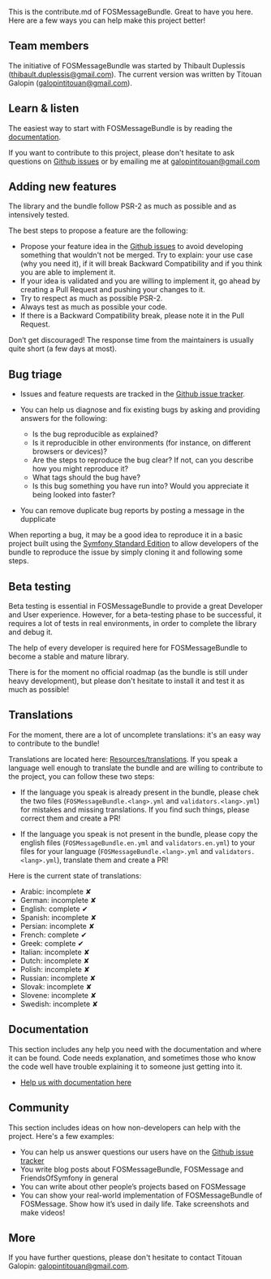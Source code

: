 This is the contribute.md of FOSMessageBundle. Great to have you here.
Here are a few ways you can help make this project better!

## Team members

The initiative of FOSMessageBundle was started by Thibault Duplessis
([thibault.duplessis@gmail.com](mailto:thibault.duplessis@gmail.com)).
The current version was written by Titouan Galopin
([galopintitouan@gmail.com](mailto:galopintitouan@gmail.com)).

## Learn & listen

The easiest way to start with FOSMessageBundle is by reading the 
[documentation](https://github.com/tgalopin/FOSMessageBundle/tree/master/Resources/doc).

If you want to contribute to this project, please don't hesitate to ask questions on
[Github issues](https://github.com/tgalopin/FOSMessageBundle/issues) or by emailing me
at [galopintitouan@gmail.com](mailto:galopintitouan@gmail.com)

## Adding new features

The library and the bundle follow PSR-2 as much as possible and as intensively tested.

The best steps to propose a feature are the following:

-   Propose your feature idea in the [Github issues](https://github.com/tgalopin/FOSMessageBundle/issues)
    to avoid developing something that wouldn't not be merged. Try to explain: your use case (why you need it),
    if it will break Backward Compatibility and if you think you are able to implement it.
-   If your idea is validated and you are willing to implement it, go ahead by creating a Pull Request and
    pushing your changes to it.
-   Try to respect as much as possible PSR-2.
-   Always test as much as possible your code.
-   If there is a Backward Compatibility break, please note it in the Pull Request.

Don’t get discouraged! The response time from the maintainers is usually quite short (a few days at most).

## Bug triage

- Issues and feature requests are tracked in the
  [Github issue tracker](https://github.com/tgalopin/FOSMessageBundle/issues).

- You can help us diagnose and fix existing bugs by asking and providing answers for the following:
    - Is the bug reproducible as explained?   
    - Is it reproducible in other environments (for instance, on different browsers or devices)?   
    - Are the steps to reproduce the bug clear? If not, can you describe how you might reproduce it?  
    - What tags should the bug have?
    - Is this bug something you have run into? Would you appreciate it being looked into faster?  

- You can remove duplicate bug reports by posting a message in the dupplicate

When reporting a bug, it may be a good idea to reproduce it in a basic project
built using the [Symfony Standard Edition](https://github.com/symfony/symfony-standard)
to allow developers of the bundle to reproduce the issue by simply cloning it
and following some steps.

## Beta testing

Beta testing is essential in FOSMessageBundle to provide a great Developer and User experience.
However, for a beta-testing phase to be successful, it requires a lot of tests in real environments,
in order to complete the library and debug it.

The help of every developer is required here for FOSMessageBundle to become a stable and mature library.

There is for the moment no official roadmap (as the bundle is still under heavy development),
but please don't hesitate to install it and test it as much as possible!

## Translations

For the moment, there are a lot of uncomplete translations: it's an easy way to contribute to
the bundle!

Translations are located here: [Resources/translations](https://github.com/tgalopin/FOSMessageBundle/tree/master/Resources/translations).
If you speak a language well enough to translate the bundle and are willing to contribute
to the project, you can follow these two steps:

- If the language you speak is already present in the bundle, please chek the two files
  (`FOSMessageBundle.<lang>.yml` and `validators.<lang>.yml`) for mistakes and missing translations.
  If you find such things, please correct them and create a PR!

- If the language you speak is not present in the bundle, please copy the english files 
 (`FOSMessageBundle.en.yml` and `validators.en.yml`) to your files for your language 
 (`FOSMessageBundle.<lang>.yml` and `validators.<lang>.yml`), translate them and create a PR!
 
Here is the current state of translations:

- Arabic: incomplete ✘
- German: incomplete ✘
- English: complete ✔
- Spanish: incomplete ✘
- Persian: incomplete ✘
- French: complete ✔
- Greek: complete ✔
- Italian: incomplete ✘
- Dutch: incomplete ✘
- Polish: incomplete ✘
- Russian: incomplete ✘
- Slovak: incomplete ✘
- Slovene: incomplete ✘
- Swedish: incomplete ✘

## Documentation

This section includes any help you need with the documentation and where it can be found.
Code needs explanation, and sometimes those who know the code well have trouble explaining
it to someone just getting into it. 

- [Help us with documentation here](https://github.com/tgalopin/FOSMessageBundle/tree/master/Resources/doc)

## Community

This section includes ideas on how non-developers can help with the project. Here's a few examples:

- You can help us answer questions our users have on the
  [Github issue tracker](https://github.com/tgalopin/FOSMessageBundle/issues)
- You write blog posts about FOSMessageBundle, FOSMessage and FriendsOfSymfony in general
- You can write about other people’s projects based on FOSMessage
- You can show your real-world implementation of FOSMessageBundle of FOSMessage.  Show how
  it’s used in daily life. Take screenshots and make videos!

## More

If you have further questions, please don't hesitate to contact Titouan Galopin:
[galopintitouan@gmail.com](mailto:galopintitouan@gmail.com).